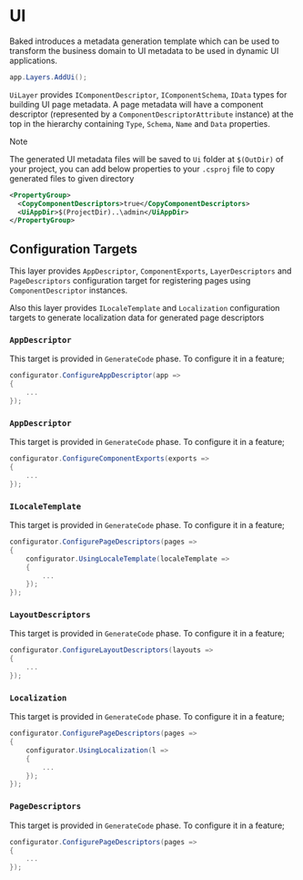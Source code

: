 # UI

Baked introduces a metadata generation template which can be used to transform
the business domain to UI metadata to be used in dynamic UI applications.

```csharp
app.Layers.AddUi();
```

`UiLayer` provides `IComponentDescriptor`, `IComponentSchema`, `IData` types for
building UI page metadata. A page metadata will have a component descriptor
(represented by a `ComponentDescriptorAttribute` instance) at the top in the
hierarchy containing `Type`, `Schema`, `Name` and `Data` properties.

> [!NOTE]
>
> The generated UI metadata files will be saved to `Ui` folder at `$(OutDir)` of
> your project, you can add below properties to your `.csproj` file to copy
> generated files to given directory
>
>```xml
> <PropertyGroup>
>   <CopyComponentDescriptors>true</CopyComponentDescriptors>
>   <UiAppDir>$(ProjectDir)..\admin</UiAppDir>
> </PropertyGroup>
>```

## Configuration Targets

This layer provides `AppDescriptor`, `ComponentExports`, `LayerDescriptors` 
and `PageDescriptors` configuration target for registering pages using 
`ComponentDescriptor` instances. 

Also this layer provides `ILocaleTemplate` and `Localization` configuration
targets to generate localization data for generated page descriptors

### `AppDescriptor`

This target is provided in `GenerateCode` phase. To configure it in a feature;

```csharp
configurator.ConfigureAppDescriptor(app =>
{
    ...
});
```

### `AppDescriptor`

This target is provided in `GenerateCode` phase. To configure it in a feature;

```csharp
configurator.ConfigureComponentExports(exports =>
{
    ...
});
```

### `ILocaleTemplate`

This target is provided in `GenerateCode` phase. To configure it in a feature;

```csharp
configurator.ConfigurePageDescriptors(pages =>
{
    configurator.UsingLocaleTemplate(localeTemplate =>
    {
        ...
    });
});
```

### `LayoutDescriptors`

This target is provided in `GenerateCode` phase. To configure it in a feature;

```csharp
configurator.ConfigureLayoutDescriptors(layouts =>
{
    ...
});
```

### `Localization`

This target is provided in `GenerateCode` phase. To configure it in a feature;

```csharp
configurator.ConfigurePageDescriptors(pages =>
{
    configurator.UsingLocalization(l =>
    {
        ...
    });
});
```

### `PageDescriptors`

This target is provided in `GenerateCode` phase. To configure it in a feature;

```csharp
configurator.ConfigurePageDescriptors(pages =>
{
    ...
});
```
